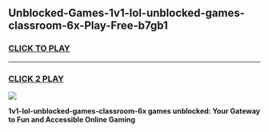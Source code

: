 
## Unblocked-Games-1v1-lol-unblocked-games-classroom-6x-Play-Free-b7gb1
<h3>
<a href="https://premium76.site?title=1v1-lol-unblocked-games-classroom-6x&ref=20M">CLICK TO PLAY</a></h3>
<hr>

<h3>
<a href="https://premium76.site?title=1v1-lol-unblocked-games-classroom-6x&ref=20M">CLICK 2 PLAY</a>
  
</h3>

<a href="https://premium76.site?title=1v1-lol-unblocked-games-classroom-6x&ref=19M"><img src="https://clearcache.store/games.png"></a>


**1v1-lol-unblocked-games-classroom-6x games unblocked: Your Gateway to Fun and Accessible Online Gaming**
